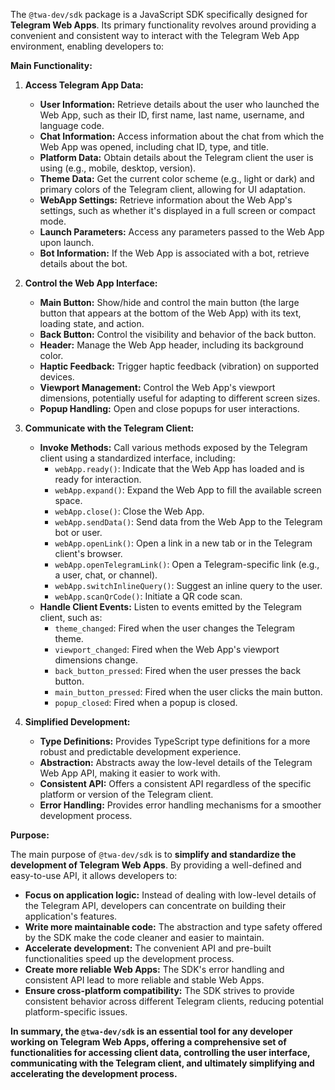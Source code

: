 The `@twa-dev/sdk` package is a JavaScript SDK specifically designed for **Telegram Web Apps**. Its primary functionality revolves around providing a convenient and consistent way to interact with the Telegram Web App environment, enabling developers to:

**Main Functionality:**

1. **Access Telegram App Data:**
   - **User Information:** Retrieve details about the user who launched the Web App, such as their ID, first name, last name, username, and language code.
   - **Chat Information:** Access information about the chat from which the Web App was opened, including chat ID, type, and title.
   - **Platform Data:** Obtain details about the Telegram client the user is using (e.g., mobile, desktop, version).
   - **Theme Data:** Get the current color scheme (e.g., light or dark) and primary colors of the Telegram client, allowing for UI adaptation.
   - **WebApp Settings:**  Retrieve information about the Web App's settings, such as whether it's displayed in a full screen or compact mode.
   - **Launch Parameters:** Access any parameters passed to the Web App upon launch.
   - **Bot Information:** If the Web App is associated with a bot, retrieve details about the bot.

2. **Control the Web App Interface:**
   - **Main Button:** Show/hide and control the main button (the large button that appears at the bottom of the Web App) with its text, loading state, and action.
   - **Back Button:** Control the visibility and behavior of the back button.
   - **Header:** Manage the Web App header, including its background color.
   - **Haptic Feedback:** Trigger haptic feedback (vibration) on supported devices.
   - **Viewport Management:** Control the Web App's viewport dimensions, potentially useful for adapting to different screen sizes.
   - **Popup Handling:** Open and close popups for user interactions.

3. **Communicate with the Telegram Client:**
   - **Invoke Methods:** Call various methods exposed by the Telegram client using a standardized interface, including:
     - `webApp.ready()`:  Indicate that the Web App has loaded and is ready for interaction.
     - `webApp.expand()`: Expand the Web App to fill the available screen space.
     - `webApp.close()`: Close the Web App.
     - `webApp.sendData()`: Send data from the Web App to the Telegram bot or user.
     - `webApp.openLink()`: Open a link in a new tab or in the Telegram client's browser.
     - `webApp.openTelegramLink()`: Open a Telegram-specific link (e.g., a user, chat, or channel).
     - `webApp.switchInlineQuery()`:  Suggest an inline query to the user.
     - `webApp.scanQrCode()`:  Initiate a QR code scan.
   - **Handle Client Events:** Listen to events emitted by the Telegram client, such as:
     - `theme_changed`: Fired when the user changes the Telegram theme.
     - `viewport_changed`: Fired when the Web App's viewport dimensions change.
     - `back_button_pressed`: Fired when the user presses the back button.
     - `main_button_pressed`: Fired when the user clicks the main button.
     - `popup_closed`: Fired when a popup is closed.

4. **Simplified Development:**
   - **Type Definitions:** Provides TypeScript type definitions for a more robust and predictable development experience.
   - **Abstraction:**  Abstracts away the low-level details of the Telegram Web App API, making it easier to work with.
   - **Consistent API:** Offers a consistent API regardless of the specific platform or version of the Telegram client.
   - **Error Handling:** Provides error handling mechanisms for a smoother development process.

**Purpose:**

The main purpose of `@twa-dev/sdk` is to **simplify and standardize the development of Telegram Web Apps**. By providing a well-defined and easy-to-use API, it allows developers to:

- **Focus on application logic:** Instead of dealing with low-level details of the Telegram API, developers can concentrate on building their application's features.
- **Write more maintainable code:** The abstraction and type safety offered by the SDK make the code cleaner and easier to maintain.
- **Accelerate development:** The convenient API and pre-built functionalities speed up the development process.
- **Create more reliable Web Apps:** The SDK's error handling and consistent API lead to more reliable and stable Web Apps.
- **Ensure cross-platform compatibility:**  The SDK strives to provide consistent behavior across different Telegram clients, reducing potential platform-specific issues.

**In summary, the `@twa-dev/sdk` is an essential tool for any developer working on Telegram Web Apps, offering a comprehensive set of functionalities for accessing client data, controlling the user interface, communicating with the Telegram client, and ultimately simplifying and accelerating the development process.**
